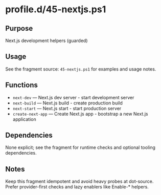 profile.d/45-nextjs.ps1
=======================

Purpose
-------
Next.js development helpers (guarded)

Usage
-----
See the fragment source: `45-nextjs.ps1` for examples and usage notes.

Functions
---------
- `next-dev` — Next.js dev server - start development server
- `next-build` — Next.js build - create production build
- `next-start` — Next.js start - start production server
- `create-next-app` — Create Next.js app - bootstrap a new Next.js application

Dependencies
------------
None explicit; see the fragment for runtime checks and optional tooling dependencies.

Notes
-----
Keep this fragment idempotent and avoid heavy probes at dot-source. Prefer provider-first checks and lazy enablers like Enable-* helpers.

